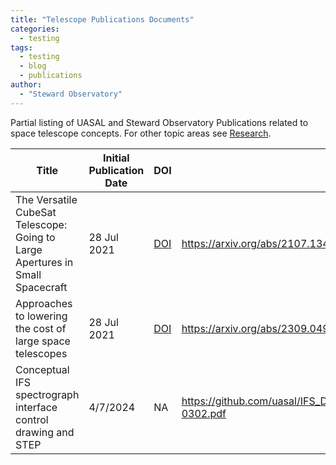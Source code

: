 ```yaml
---
title: "Telescope Publications Documents"
categories:
  - testing
tags:
  - testing
  - blog
  - publications
author:
  - "Steward Observatory"
---
```



Partial listing of UASAL and Steward Observatory Publications related to space telescope concepts. For other topic areas see [Research](Research.md).


| Title | Initial Publication Date | DOI | URL|
| --- | --- | --- | --- |
| The Versatile CubeSat Telescope: Going to Large Apertures in Small Spacecraft | 28 Jul 2021| [DOI](https://doi.org/10.48550/arXiv.2107.13488) | https://arxiv.org/abs/2107.13488|
| Approaches to lowering the cost of large space telescopes | 28 Jul 2021| [DOI](https://arxiv.org/abs/2309.04934) | https://arxiv.org/abs/2309.04934|
|Conceptual IFS spectrograph interface control drawing and STEP| 4/7/2024| NA| https://github.com/uasal/IFS_Docs/blob/u/eiklenborg/ICDs/INST-0302.pdf |
